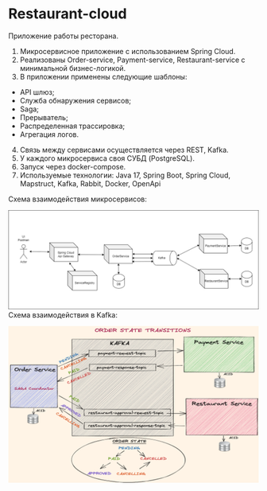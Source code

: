 # Restaurant-cloud

Приложение работы ресторана.

1) Микросервисное приложение с использованием Spring Cloud.
2) Реализованы Order-service, Payment-service, Restaurant-service с минимальной бизнес-логикой.
3) В приложении применены следующие шаблоны:
- API шлюз;
- Служба обнаружения сервисов;
- Saga;
- Прерыватель;
- Распределенная трассировка;
- Агрегация логов.
4) Связь между сервисами осуществляется через REST, Kafka.
5) У каждого микросервиса своя СУБД (PostgreSQL).
6) Запуск через docker-compose.
7) Используемые технологии: Java 17, Spring Boot, Spring Cloud, Mapstruct, Kafka, Rabbit, Docker, OpenApi

Схема взаимодействия микросервисов:

![Схема взаимодействия микросервисов](./resources/diagram.png)
Схема взаимодействия в Kafka:

![Схема взаимодействия в kafka](./resources/kafka.png)
